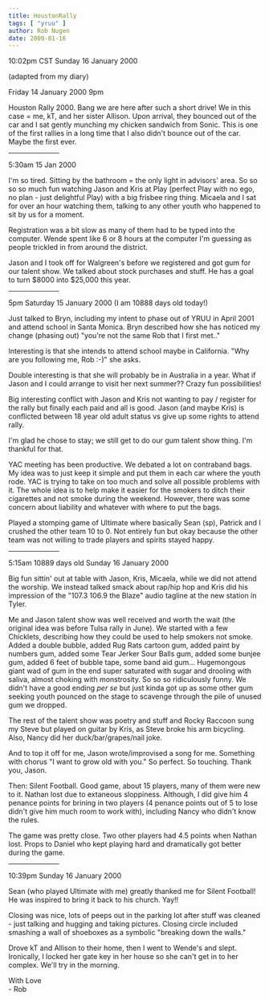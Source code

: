 ```yaml
---
title: HoustonRally
tags: [ "yruu" ]
author: Rob Nugen
date: 2000-01-16
---
```


<title>Houston Rally 2000</title>
<p class=date>10:02pm CST Sunday 16 January 2000</p>
<p class=note>(adapted from my diary)</p>

<p>Friday 14 January 2000 9pm

<p>Houston Rally 2000.  Bang we are here after such a short drive!  We in this case = me, kT, and her sister Allison.  Upon arrival, they bounced out of the car and I sat gently munching my chicken sandwich from Sonic.  This is one of the first rallies in a long time that I also didn't bounce out of the car.  Maybe the first ever.

<p><hr align="left" width="20%">

<p>5:30am 15 Jan 2000

<p>I'm so tired.  Sitting by the bathroom = the only light in advisors' area.  So so so so much fun watching Jason and Kris at Play (perfect Play with no ego, no plan - just delightful Play) with a big frisbee ring thing.  Micaela and I sat for over an hour watching them, talking to any other youth who happened to sit by us for a moment.

<p>Registration was a bit slow as many of them had to be typed into the computer.  Wende spent like 6 or 8 hours at the computer I'm guessing as people trickled in from around the district.

<p>Jason and I took off for Walgreen's before we registered and got gum for our talent show.  We talked about stock purchases and stuff.  He has a goal to turn $8000 into $25,000 this year.

<p><hr align="left" width="20%">

<p>5pm Saturday 15 January 2000 (I am 10888 days old today!)

<p>Just talked to Bryn, including my intent to phase out of YRUU in April 2001 and attend school in Santa Monica.  Bryn described how she has noticed my change (phasing out) "you're not the same Rob that I first met.."  

<p>Interesting is that she intends to attend school maybe in California.  "Why are you following me, Rob :-)" she asks.

<p>Double interesting is that she will probably be in Australia in a year.  What if Jason and I could arrange to visit her next summer??  Crazy fun possibilities!

<p>Big interesting conflict with Jason and Kris not wanting to pay / register for the rally but finally each paid and all is good.  Jason (and maybe Kris) is conflicted between 18 year old adult status vs give up some rights to attend rally.

<p>I'm glad he chose to stay; we still get to do our gum talent show thing.  I'm thankful for that.

<p>YAC meeting has been productive.  We debated a lot on contraband bags.  My idea was to just keep it simple and put them in each car where the youth rode.  YAC is trying to take on too much and solve all possible problems with it.  The whole idea is to help make it easier for the smokers to ditch their cigarettes and not smoke during the weekend.  However, there was some concern about liability and whatever with where to put the bags.

<p>Played a stomping game of Ultimate where basically Sean (sp), Patrick and I crushed the other team 10 to 0.  Not entirely fun but okay because the other team was not willing to trade players and spirits stayed happy. 

<p><hr align="left" width="20%">

<p>5:15am 10889 days old Sunday 16 January 2000

<p>Big fun sittin' out at table with Jason, Kris, Micaela, while we did not attend the worship.  We instead talked smack about rap/hip hop and Kris did his impression of the "107.3 106.9 the Blaze" audio tagline at the new station in Tyler.

<p>Me and Jason talent show was well received and worth the wait (the original idea was before Tulsa rally in June).  We started with a few Chicklets, describing how they could be used to help smokers not smoke.  Added a double bubble, added Rug Rats cartoon gum, added paint by numbers gum, added some Tear Jerker Sour Balls gum, added some bunjee gum, added 6 feet of bubble tape, some band aid gum... Hugemongous giant wad of gum in the end super saturated with sugar and drooling with saliva, almost choking with monstrosity.  So so so ridiculously funny.  We didn't have a good ending <em>per se</em> but just kinda got up as some other gum seeking youth pounced on the stage to scavenge through the pile of unused gum we dropped.

<p>The rest of the talent show was poetry and stuff and Rocky Raccoon sung my Steve but played on guitar by Kris, as Steve broke his arm bicycling.  Also, Nancy did her duck/bar/grapes/nail joke.

<p>And to top it off for me, Jason wrote/improvised a song for me.  Something with chorus "I want to grow old with you."  So perfect.  So touching.  Thank you, Jason.

<p>Then:  Silent Football.  Good game, about 15 players, many of them were new to it.  Nathan lost due to extaneous sloppiness.  Although, I did give him 4 penance points for brining in two players (4 penance points out of 5 to lose didn't give him much room to work with), including Nancy who didn't know the rules.

<p>The game was pretty close.  Two other players had 4.5 points when Nathan lost.  Props to Daniel who kept playing hard and dramatically got better during the game.

<p><hr align="left" width="20%">

<p>10:39pm Sunday 16 January 2000

<p>Sean (who played Ultimate with me) greatly thanked me for Silent Football!  He was inspired to bring it back to his church.  Yay!!

<p>Closing was nice, lots of peeps out in the parking lot after stuff was cleaned - just talking and hugging and taking pictures.  Closing circle included smashing a wall of shoeboxes as a symbolic "breaking down the walls."  

<p>Drove kT and Allison to their home, then I went to Wende's and slept.  Ironically, I locked her gate key in her house so she can't get in to her complex.  We'll try in the morning.

<p>With Love
<br>- Rob

